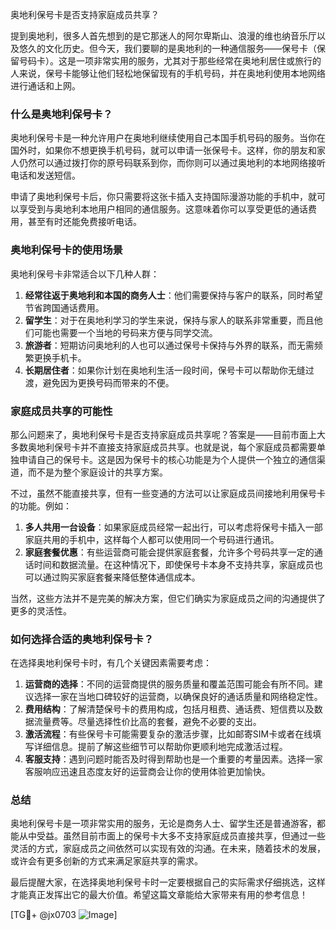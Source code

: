 奥地利保号卡是否支持家庭成员共享？

提到奥地利，很多人首先想到的是它那迷人的阿尔卑斯山、浪漫的维也纳音乐厅以及悠久的文化历史。但今天，我们要聊的是奥地利的一种通信服务——保号卡（保留号码卡）。这是一项非常实用的服务，尤其对于那些经常在奥地利居住或旅行的人来说，保号卡能够让他们轻松地保留现有的手机号码，并在奥地利使用本地网络进行通话和上网。

### 什么是奥地利保号卡？

奥地利保号卡是一种允许用户在奥地利继续使用自己本国手机号码的服务。当你在国外时，如果你不想更换手机号码，就可以申请一张保号卡。这样，你的朋友和家人仍然可以通过拨打你的原号码联系到你，而你则可以通过奥地利的本地网络接听电话和发送短信。

申请了奥地利保号卡后，你只需要将这张卡插入支持国际漫游功能的手机中，就可以享受到与奥地利本地用户相同的通信服务。这意味着你可以享受更低的通话费用，甚至有时还能免费接听电话。

### 奥地利保号卡的使用场景

奥地利保号卡非常适合以下几种人群：

1. **经常往返于奥地利和本国的商务人士**：他们需要保持与客户的联系，同时希望节省跨国通话费用。
2. **留学生**：对于在奥地利学习的学生来说，保持与家人的联系非常重要，而且他们可能也需要一个当地的号码来方便与同学交流。
3. **旅游者**：短期访问奥地利的人也可以通过保号卡保持与外界的联系，而无需频繁更换手机卡。
4. **长期居住者**：如果你计划在奥地利生活一段时间，保号卡可以帮助你无缝过渡，避免因为更换号码而带来的不便。

### 家庭成员共享的可能性

那么问题来了，奥地利保号卡是否支持家庭成员共享呢？答案是——目前市面上大多数奥地利保号卡并不直接支持家庭成员共享。也就是说，每个家庭成员都需要单独申请自己的保号卡。这是因为保号卡的核心功能是为个人提供一个独立的通信渠道，而不是为整个家庭设计的共享方案。

不过，虽然不能直接共享，但有一些变通的方法可以让家庭成员间接地利用保号卡的功能。例如：

1. **多人共用一台设备**：如果家庭成员经常一起出行，可以考虑将保号卡插入一部家庭共用的手机中，这样每个人都可以使用同一个号码进行通讯。
2. **家庭套餐优惠**：有些运营商可能会提供家庭套餐，允许多个号码共享一定的通话时间和数据流量。在这种情况下，即使保号卡本身不支持共享，家庭成员也可以通过购买家庭套餐来降低整体通信成本。

当然，这些方法并不是完美的解决方案，但它们确实为家庭成员之间的沟通提供了更多的灵活性。

### 如何选择合适的奥地利保号卡？

在选择奥地利保号卡时，有几个关键因素需要考虑：

1. **运营商的选择**：不同的运营商提供的服务质量和覆盖范围可能会有所不同。建议选择一家在当地口碑较好的运营商，以确保良好的通话质量和网络稳定性。
2. **费用结构**：了解清楚保号卡的费用构成，包括月租费、通话费、短信费以及数据流量费等。尽量选择性价比高的套餐，避免不必要的支出。
3. **激活流程**：有些保号卡可能需要复杂的激活步骤，比如邮寄SIM卡或者在线填写详细信息。提前了解这些细节可以帮助你更顺利地完成激活过程。
4. **客服支持**：遇到问题时能否及时得到帮助也是一个重要的考量因素。选择一家客服响应迅速且态度友好的运营商会让你的使用体验更加愉快。

### 总结

奥地利保号卡是一项非常实用的服务，无论是商务人士、留学生还是普通游客，都能从中受益。虽然目前市面上的保号卡大多不支持家庭成员直接共享，但通过一些灵活的方式，家庭成员之间依然可以实现有效的沟通。在未来，随着技术的发展，或许会有更多创新的方式来满足家庭共享的需求。

最后提醒大家，在选择奥地利保号卡时一定要根据自己的实际需求仔细挑选，这样才能真正发挥出它的最大价值。希望这篇文章能给大家带来有用的参考信息！

[TG💪+ @jx0703 ![Image](https://github.com/user-attachments/assets/dbca1d08-cadb-493c-b0ec-ad6f7a83f270)]
